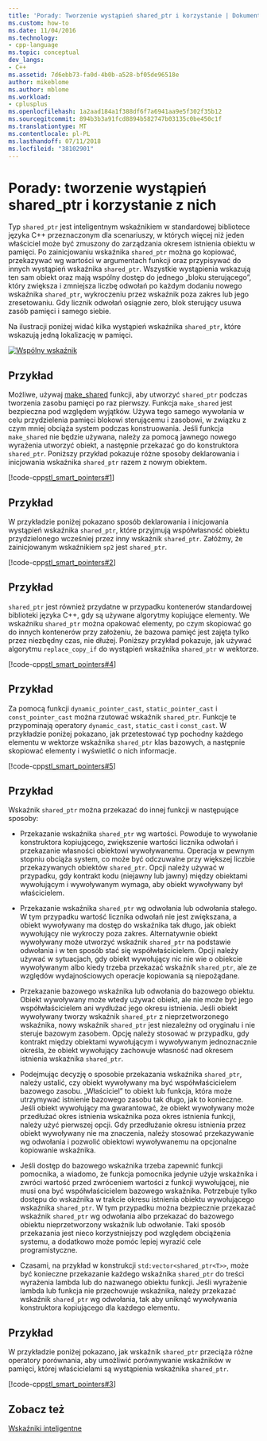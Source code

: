 ```yaml
---
title: 'Porady: Tworzenie wystąpień shared_ptr i korzystanie | Dokumentacja firmy Microsoft'
ms.custom: how-to
ms.date: 11/04/2016
ms.technology:
- cpp-language
ms.topic: conceptual
dev_langs:
- C++
ms.assetid: 7d6ebb73-fa0d-4b0b-a528-bf05de96518e
author: mikeblome
ms.author: mblome
ms.workload:
- cplusplus
ms.openlocfilehash: 1a2aad184a1f388df6f7a6941aa9e5f302f35b12
ms.sourcegitcommit: 894b3b3a91fcd8894b582747b03135c0be450c1f
ms.translationtype: MT
ms.contentlocale: pl-PL
ms.lasthandoff: 07/11/2018
ms.locfileid: "38102901"
---
```

# <a name="how-to-create-and-use-sharedptr-instances"></a>Porady: tworzenie wystąpień shared_ptr i korzystanie z nich
Typ `shared_ptr` jest inteligentnym wskaźnikiem w standardowej bibliotece języka C++ przeznaczonym dla scenariuszy, w których więcej niż jeden właściciel może być zmuszony do zarządzania okresem istnienia obiektu w pamięci. Po zainicjowaniu wskaźnika `shared_ptr` można go kopiować, przekazywać wg wartości w argumentach funkcji oraz przypisywać do innych wystąpień wskaźnika `shared_ptr`. Wszystkie wystąpienia wskazują ten sam obiekt oraz mają wspólny dostęp do jednego „bloku sterującego”, który zwiększa i zmniejsza liczbę odwołań po każdym dodaniu nowego wskaźnika `shared_ptr`, wykroczeniu przez wskaźnik poza zakres lub jego zresetowaniu. Gdy licznik odwołań osiągnie zero, blok sterujący usuwa zasób pamięci i samego siebie.  
  
 Na ilustracji poniżej widać kilka wystąpień wskaźnika `shared_ptr`, które wskazują jedną lokalizację w pamięci.  
  
 [![Wspólny wskaźnik](../cpp/media/shared_ptr.png "shared_ptr")](assetId:///9785ad08-31d8-411a-86a9-fb9cd9684c27)  
  
## <a name="example"></a>Przykład  
 Możliwe, używaj [make_shared](../standard-library/memory-functions.md#make_shared) funkcji, aby utworzyć `shared_ptr` podczas tworzenia zasobu pamięci po raz pierwszy. Funkcja `make_shared` jest bezpieczna pod względem wyjątków. Używa tego samego wywołania w celu przydzielenia pamięci blokowi sterującemu i zasobowi, w związku z czym mniej obciąża system podczas konstruowania. Jeśli funkcja `make_shared` nie będzie używana, należy za pomocą jawnego nowego wyrażenia utworzyć obiekt, a następnie przekazać go do konstruktora `shared_ptr`. Poniższy przykład pokazuje różne sposoby deklarowania i inicjowania wskaźnika `shared_ptr` razem z nowym obiektem.  
  
 [!code-cpp[stl_smart_pointers#1](../cpp/codesnippet/CPP/how-to-create-and-use-shared-ptr-instances_1.cpp)]  
  
## <a name="example"></a>Przykład  
 W przykładzie poniżej pokazano sposób deklarowania i inicjowania wystąpień wskaźnika `shared_ptr`, które przyjmują współwłasność obiektu przydzielonego wcześniej przez inny wskaźnik `shared_ptr`. Załóżmy, że zainicjowanym wskaźnikiem `sp2` jest `shared_ptr`.  
  
 [!code-cpp[stl_smart_pointers#2](../cpp/codesnippet/CPP/how-to-create-and-use-shared-ptr-instances_2.cpp)]  
  
## <a name="example"></a>Przykład  
 `shared_ptr` jest również przydatne w przypadku kontenerów standardowej biblioteki języka C++, gdy są używane algorytmy kopiujące elementy. We wskaźniku `shared_ptr` można opakować elementy, po czym skopiować go do innych kontenerów przy założeniu, że bazowa pamięć jest zajęta tylko przez niezbędny czas, nie dłużej. Poniższy przykład pokazuje, jak używać algorytmu `replace_copy_if` do wystąpień wskaźnika `shared_ptr` w wektorze.  
  
 [!code-cpp[stl_smart_pointers#4](../cpp/codesnippet/CPP/how-to-create-and-use-shared-ptr-instances_3.cpp)]  
  
## <a name="example"></a>Przykład  
 Za pomocą funkcji `dynamic_pointer_cast`, `static_pointer_cast` i `const_pointer_cast` można rzutować wskaźnik `shared_ptr`. Funkcje te przypominają operatory `dynamic_cast`, `static_cast` i `const_cast`. W przykładzie poniżej pokazano, jak przetestować typ pochodny każdego elementu w wektorze wskaźnika `shared_ptr` klas bazowych, a następnie skopiować elementy i wyświetlić o nich informacje.  
  
 [!code-cpp[stl_smart_pointers#5](../cpp/codesnippet/CPP/how-to-create-and-use-shared-ptr-instances_4.cpp)]  
  
## <a name="example"></a>Przykład  
 Wskaźnik `shared_ptr` można przekazać do innej funkcji w następujące sposoby:  
  
-   Przekazanie wskaźnika `shared_ptr` wg wartości. Powoduje to wywołanie konstruktora kopiującego, zwiększenie wartości licznika odwołań i przekazanie własności obiektowi wywoływanemu. Operacja w pewnym stopniu obciąża system, co może być odczuwalne przy większej liczbie przekazywanych obiektów `shared_ptr`. Opcji należy używać w przypadku, gdy kontrakt kodu (niejawny lub jawny) między obiektami wywołującym i wywoływanym wymaga, aby obiekt wywoływany był właścicielem.  
  
-   Przekazanie wskaźnika `shared_ptr` wg odwołania lub odwołania stałego. W tym przypadku wartość licznika odwołań nie jest zwiększana, a obiekt wywoływany ma dostęp do wskaźnika tak długo, jak obiekt wywołujący nie wykroczy poza zakres. Alternatywnie obiekt wywoływany może utworzyć wskaźnik `shared_ptr` na podstawie odwołania i w ten sposób stać się współwłaścicielem. Opcji należy używać w sytuacjach, gdy obiekt wywołujący nic nie wie o obiekcie wywoływanym albo kiedy trzeba przekazać wskaźnik `shared_ptr`, ale ze względów wydajnościowych operacje kopiowania są niepożądane.  
  
-   Przekazanie bazowego wskaźnika lub odwołania do bazowego obiektu. Obiekt wywoływany może wtedy używać obiekt, ale nie może być jego współwłaścicielem ani wydłużać jego okresu istnienia. Jeśli obiekt wywoływany tworzy wskaźnik `shared_ptr` z nieprzetworzonego wskaźnika, nowy wskaźnik `shared_ptr` jest niezależny od oryginału i nie steruje bazowym zasobem. Opcję należy stosować w przypadku, gdy kontrakt między obiektami wywołującym i wywoływanym jednoznacznie określa, że obiekt wywołujący zachowuje własność nad okresem istnienia wskaźnika `shared_ptr`.  
  
-   Podejmując decyzję o sposobie przekazania wskaźnika `shared_ptr`, należy ustalić, czy obiekt wywoływany ma być współwłaścicielem bazowego zasobu. „Właściciel” to obiekt lub funkcja, która może utrzymywać istnienie bazowego zasobu tak długo, jak to konieczne. Jeśli obiekt wywołujący ma gwarantować, że obiekt wywoływany może przedłużać okres istnienia wskaźnika poza okres istnienia funkcji, należy użyć pierwszej opcji. Gdy przedłużanie okresu istnienia przez obiekt wywoływany nie ma znaczenia, należy stosować przekazywanie wg odwołania i pozwolić obiektowi wywoływanemu na opcjonalne kopiowanie wskaźnika.  
  
-   Jeśli dostęp do bazowego wskaźnika trzeba zapewnić funkcji pomocnika, a wiadomo, że funkcja pomocnika jedynie użyje wskaźnika i zwróci wartość przed zwróceniem wartości z funkcji wywołującej, nie musi ona być współwłaścicielem bazowego wskaźnika. Potrzebuje tylko dostępu do wskaźnika w trakcie okresu istnienia obiektu wywołującego wskaźnika `shared_ptr`. W tym przypadku można bezpiecznie przekazać wskaźnik `shared_ptr` wg odwołania albo przekazać do bazowego obiektu nieprzetworzony wskaźnik lub odwołanie. Taki sposób przekazania jest nieco korzystniejszy pod względem obciążenia systemu, a dodatkowo może pomóc lepiej wyrazić cele programistyczne.  
  
-   Czasami, na przykład w konstrukcji `std:vector<shared_ptr<T>>`, może być konieczne przekazanie każdego wskaźnika `shared_ptr` do treści wyrażenia lambda lub do nazwanego obiektu funkcji. Jeśli wyrażenie lambda lub funkcja nie przechowuje wskaźnika, należy przekazać wskaźnik `shared_ptr` wg odwołania, tak aby uniknąć wywoływania konstruktora kopiującego dla każdego elementu.    
  
## <a name="example"></a>Przykład  
 W przykładzie poniżej pokazano, jak wskaźnik `shared_ptr` przeciąża różne operatory porównania, aby umożliwić porównywanie wskaźników w pamięci, której właścicielami są wystąpienia wskaźnika `shared_ptr`.  
  
 [!code-cpp[stl_smart_pointers#3](../cpp/codesnippet/CPP/how-to-create-and-use-shared-ptr-instances_6.cpp)]  
  
## <a name="see-also"></a>Zobacz też  
 [Wskaźniki inteligentne](../cpp/smart-pointers-modern-cpp.md)